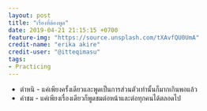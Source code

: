 ```yaml
---
layout: post
title: "เรื่องที่ต้องพูด"
date: 2019-04-21 21:15:15 +0700
feature-img: "https://source.unsplash.com/tXAvfQU0UmA"
credit-name: "erika akire"
credit-user: "@itteqimasu"
tags:
- Practicing
---
```

- ตำหนิ - แค่เพียงครั้งเดียวและพูดเป็นการส่วนตัวเท่านั้นก็มากเกินพอแล้ว
- คำชม - แค่เพียงเรื่องเดียวก็พูดชมต่อหน้าและต่อทุกคนได้ตลอดไป
